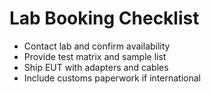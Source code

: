 # Lab Booking Checklist

- Contact lab and confirm availability
- Provide test matrix and sample list
- Ship EUT with adapters and cables
- Include customs paperwork if international
